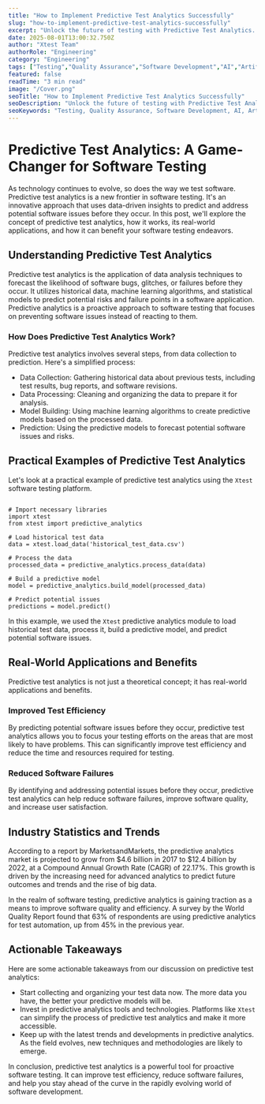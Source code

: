 ```yaml
---
title: "How to Implement Predictive Test Analytics Successfully"
slug: "how-to-implement-predictive-test-analytics-successfully"
excerpt: "Unlock the future of testing with Predictive Test Analytics. Dive into our latest blog post to explore how this revolutionary approach is transforming the quality, efficiency, and accuracy of software testing. Dont stay in the past, stay ahead and understand the future possibilities."
date: 2025-08-01T13:00:32.750Z
author: "Xtest Team"
authorRole: "Engineering"
category: "Engineering"
tags: ["Testing","Quality Assurance","Software Development","AI","Artificial Intelligence"]
featured: false
readTime: "3 min read"
image: "/Cover.png"
seoTitle: "How to Implement Predictive Test Analytics Successfully"
seoDescription: "Unlock the future of testing with Predictive Test Analytics. Dive into our latest blog post to explore how this revolutionary approach is transforming the quality, efficiency, and accuracy of software testing. Dont stay in the past, stay ahead and understand the future possibilities."
seoKeywords: "Testing, Quality Assurance, Software Development, AI, Artificial Intelligence"
---
```


# Predictive Test Analytics: A Game-Changer for Software Testing

As technology continues to evolve, so does the way we test software. Predictive test analytics is a new frontier in software testing. It's an innovative approach that uses data-driven insights to predict and address potential software issues before they occur. In this post, we'll explore the concept of predictive test analytics, how it works, its real-world applications, and how it can benefit your software testing endeavors.

## Understanding Predictive Test Analytics

Predictive test analytics is the application of data analysis techniques to forecast the likelihood of software bugs, glitches, or failures before they occur. It utilizes historical data, machine learning algorithms, and statistical models to predict potential risks and failure points in a software application. Predictive analytics is a proactive approach to software testing that focuses on preventing software issues instead of reacting to them.

### How Does Predictive Test Analytics Work?

Predictive test analytics involves several steps, from data collection to prediction. Here's a simplified process:

*   Data Collection: Gathering historical data about previous tests, including test results, bug reports, and software revisions.
*   Data Processing: Cleaning and organizing the data to prepare it for analysis.
*   Model Building: Using machine learning algorithms to create predictive models based on the processed data.
*   Prediction: Using the predictive models to forecast potential software issues and risks.

## Practical Examples of Predictive Test Analytics

Let's look at a practical example of predictive test analytics using the `Xtest` software testing platform.

```

# Import necessary libraries
import xtest
from xtest import predictive_analytics

# Load historical test data
data = xtest.load_data('historical_test_data.csv')

# Process the data
processed_data = predictive_analytics.process_data(data)

# Build a predictive model
model = predictive_analytics.build_model(processed_data)

# Predict potential issues
predictions = model.predict()
```

In this example, we used the `Xtest` predictive analytics module to load historical test data, process it, build a predictive model, and predict potential software issues.

## Real-World Applications and Benefits

Predictive test analytics is not just a theoretical concept; it has real-world applications and benefits.

### Improved Test Efficiency

By predicting potential software issues before they occur, predictive test analytics allows you to focus your testing efforts on the areas that are most likely to have problems. This can significantly improve test efficiency and reduce the time and resources required for testing.

### Reduced Software Failures

By identifying and addressing potential issues before they occur, predictive test analytics can help reduce software failures, improve software quality, and increase user satisfaction.

## Industry Statistics and Trends

According to a report by MarketsandMarkets, the predictive analytics market is projected to grow from $4.6 billion in 2017 to $12.4 billion by 2022, at a Compound Annual Growth Rate (CAGR) of 22.17%. This growth is driven by the increasing need for advanced analytics to predict future outcomes and trends and the rise of big data.

In the realm of software testing, predictive analytics is gaining traction as a means to improve software quality and efficiency. A survey by the World Quality Report found that 63% of respondents are using predictive analytics for test automation, up from 45% in the previous year.

## Actionable Takeaways

Here are some actionable takeaways from our discussion on predictive test analytics:

*   Start collecting and organizing your test data now. The more data you have, the better your predictive models will be.
*   Invest in predictive analytics tools and technologies. Platforms like `Xtest` can simplify the process of predictive test analytics and make it more accessible.
*   Keep up with the latest trends and developments in predictive analytics. As the field evolves, new techniques and methodologies are likely to emerge.

In conclusion, predictive test analytics is a powerful tool for proactive software testing. It can improve test efficiency, reduce software failures, and help you stay ahead of the curve in the rapidly evolving world of software development.